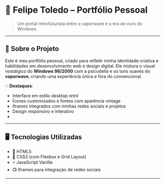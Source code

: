# 💾 Felipe Toledo – Portfólio Pessoal

> Um portal retrofuturista entre o vaporwave e a era de ouro do Windows.

---

## 🧠 Sobre o Projeto

Este é meu portfólio pessoal, criado para refletir minha identidade criativa e habilidades em desenvolvimento web e design digital. Ele mistura o visual nostálgico do **Windows 98/2000** com a psicodelia e os tons suaves do **vaporwave**, criando uma experiência única e fora do convencional.

💡 **Destaques**:
- Interface em estilo *desktop retrô*
- Ícones customizados e fontes com aparência vintage
- Iframes integrados com minhas redes sociais e projetos
- Design responsivo e interativo
- 
---

## 🖥️ Tecnologias Utilizadas

- 🧩 HTML5
- 🎨 CSS3 (com Flexbox e Grid Layout)
- ⚡ JavaScript Vanilla
- 📺 Iframes para integração de redes sociais

---
